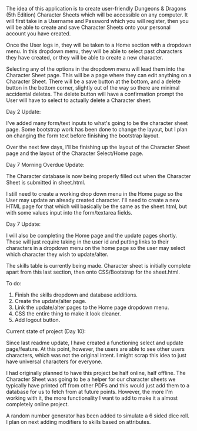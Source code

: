 The idea of this application is to create user-friendly Dungeons & Dragons (5th Edition) Character Sheets which will be accessible on any computer. It will first take in a Username and Password which you will register, then you will be able to create and save Character Sheets onto your personal account you have created.

Once the User logs in, they will be taken to a Home section with a dropdown menu. In this dropdown menu, they will be able to select past characters they have created, or they will be able to create a new character.

Selecting any of the options in the dropdown menu will lead them into the Character Sheet page. This will be a page where they can edit anything on a Character Sheet. There will be a save button at the bottom, and a delete button in the bottom corner, slightly out of the way so there are minimal accidental deletes. The delete button will have a confirmation prompt the User will have to select to actually delete a Character sheet.


Day 2 Update:

I've added many form/text inputs to what's going to be the character sheet page.
Some bootstrap work has been done to change the layout, but I plan on changing the form text before finishing the bootstrap layout.

Over the next few days, I'll be finishing up the layout of the Character Sheet page and the layout of the Character Select/Home page.



Day 7 Morning Overdue Update:

The Character database is now being properly filled out when the Character Sheet is submitted in sheet.html.

I still need to create a working drop down menu in the Home page so the User may update an already created character. I'll need to create a new HTML page for that which will basically be the same as the sheet.html, but with some values input into the form/textarea fields.



Day 7 Update:

I will also be completing the Home page and the update pages shortly. These will just require taking in the user id and putting links to their characters in a dropdown menu on the home page so the user may select which character they wish to update/alter.

The skills table is currently being made. Character sheet is initially complete apart from this last section, then onto CSS/Bootstrap for the sheet.html.

To do:
1. Finish the skills dropdown and database additions.
2. Create the update/alter page.
3. Link the update/alter pages to the Home page dropdown menu.
4. CSS the entire thing to make it look cleaner.
5. Add logout button.




Current state of project (Day 10):

Since last readme update, I have created a functioning select and update page/feature. At this point, however, the users are able to see other users characters, which was not the original intent. I might scrap this idea to just have universal characters for everyone.

I had originally planned to have this project be half online, half offline. The Character Sheet was going to be a helper for our character sheets we typically have printed off from other PDFs and this would just add them to a database for us to fetch from at future points. However, the more I'm working with it, the more functionality I want to add to make it a almost completely online project.

A random number generator has been added to simulate a 6 sided dice roll. I plan on next adding modifiers to skills based on attributes.
